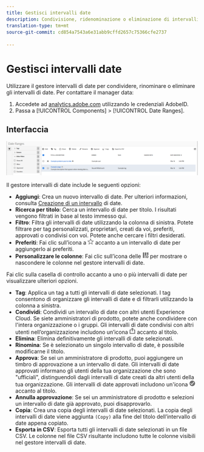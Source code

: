 ```yaml
---
title: Gestisci intervalli date
description: Condivisione, ridenominazione o eliminazione di intervalli di date in Analysis Workspace.
translation-type: tm+mt
source-git-commit: cd854a7543a6e31abb9cffd2657c75366cfe2737

---
```



# Gestisci intervalli date

Utilizzare il gestore intervalli di date per condividere, rinominare o eliminare gli intervalli di date. Per contattare il manager data:

1. Accedete ad [analytics.adobe.com](https://analytics.adobe.com) utilizzando le credenziali AdobeID.
1. Passa a [!UICONTROL Components] > [!UICONTROL Date Ranges].

## Interfaccia

![Interfaccia](../assets/date-range-ui.png)

Il gestore intervalli di date include le seguenti opzioni:

* **Aggiungi**: Crea un nuovo intervallo di date. Per ulteriori informazioni, consulta [Creazione di un intervallo](create.md) di date.
* **Ricerca per titolo**: Cerca un intervallo di date per titolo. I risultati vengono filtrati in base al testo immesso qui.
* **Filtro**: Filtra gli intervalli di date utilizzando la colonna di sinistra. Potete filtrare per tag personalizzati, proprietari, creati da voi, preferiti, approvati o condivisi con voi. Potete anche cercare i filtri desiderati.
* **Preferiti**: Fai clic sull’icona a ![stella](../assets/star.png) accanto a un intervallo di date per aggiungerlo ai preferiti.
* **Personalizzare le colonne**: Fai clic sull’icona delle ![colonne](../assets/columns.png) per mostrare o nascondere le colonne nel gestore intervalli di date.

Fai clic sulla casella di controllo accanto a uno o più intervalli di date per visualizzare ulteriori opzioni.

* **Tag**: Applica un tag a tutti gli intervalli di date selezionati. I tag consentono di organizzare gli intervalli di date e di filtrarli utilizzando la colonna a sinistra.
* **Condividi**: Condividi un intervallo di date con altri utenti Experience Cloud. Se siete amministratori di prodotto, potete anche condividere con l&#39;intera organizzazione o i gruppi. Gli intervalli di date condivisi con altri utenti nell’organizzazione includono un’icona ![condivisa](../assets/shared.png) accanto al titolo.
* **Elimina**: Elimina definitivamente gli intervalli di date selezionati.
* **Rinomina**: Se è selezionato un singolo intervallo di date, è possibile modificarne il titolo.
* **Approva**: Se sei un amministratore di prodotto, puoi aggiungere un timbro di approvazione a un intervallo di date. Gli intervalli di date approvati informano gli utenti della tua organizzazione che sono &quot;ufficiali&quot;, distinguendoli dagli intervalli di date creati da altri utenti della tua organizzazione. Gli intervalli di date approvati includono un&#39;icona ![approvata](../assets/approved.png) accanto al titolo.
* **Annulla approvazione**: Se sei un amministratore di prodotto e selezioni un intervallo di date già approvato, puoi disapprovarlo.
* **Copia**: Crea una copia degli intervalli di date selezionati. La copia degli intervalli di date viene aggiunta `(Copy)` alla fine del titolo dell’intervallo di date appena copiato.
* **Esporta in CSV**: Esporta tutti gli intervalli di date selezionati in un file CSV. Le colonne nel file CSV risultante includono tutte le colonne visibili nel gestore intervalli di date.
